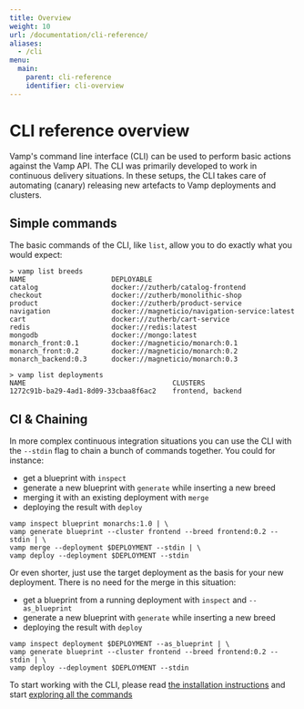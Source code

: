 ```yaml
---
title: Overview
weight: 10
url: /documentation/cli-reference/
aliases:
  - /cli
menu:
  main:
    parent: cli-reference
    identifier: cli-overview
---
```


# CLI reference overview

Vamp's command line interface (CLI) can be used to perform basic actions against the Vamp API. The CLI was
primarily developed to work in continuous delivery situations. In these setups, the CLI takes care of automating (canary) releasing new artefacts to Vamp deployments and clusters.

## Simple commands

The basic commands of the CLI, like `list`, allow you to do exactly what you would expect:

```
> vamp list breeds
NAME                     DEPLOYABLE
catalog                  docker://zutherb/catalog-frontend
checkout                 docker://zutherb/monolithic-shop
product                  docker://zutherb/product-service
navigation               docker://magneticio/navigation-service:latest
cart                     docker://zutherb/cart-service
redis                    docker://redis:latest
mongodb                  docker://mongo:latest
monarch_front:0.1        docker://magneticio/monarch:0.1
monarch_front:0.2        docker://magneticio/monarch:0.2
monarch_backend:0.3      docker://magneticio/monarch:0.3
```

```
> vamp list deployments
NAME                                    CLUSTERS
1272c91b-ba29-4ad1-8d09-33cbaa8f6ac2    frontend, backend
```


## CI & Chaining

In more complex continuous integration situations you can use the CLI with the `--stdin` flag to chain a bunch of commands together. You could for instance:
* get a blueprint with `inspect`
* generate a new blueprint with `generate` while inserting a new breed
* merging it with an existing deployment with `merge`
* deploying the result with `deploy`

```
vamp inspect blueprint monarchs:1.0 | \
vamp generate blueprint --cluster frontend --breed frontend:0.2 --stdin | \
vamp merge --deployment $DEPLOYMENT --stdin | \
vamp deploy --deployment $DEPLOYMENT --stdin
```

Or even shorter, just use the target deployment as the basis for your new deployment. There is no need for the merge in this situation:

* get a blueprint from a running deployment with `inspect` and `--as_blueprint`
* generate a new blueprint with `generate` while inserting a new breed
* deploying the result with `deploy`

```
vamp inspect deployment $DEPLOYMENT --as_blueprint | \
vamp generate blueprint --cluster frontend --breed frontend:0.2 --stdin | \
vamp deploy --deployment $DEPLOYMENT --stdin
```

To start working with the CLI, please read [the installation instructions](/documentation/cli-reference/installation/) and start [exploring all the commands](/documentation/cli-reference/commands/)